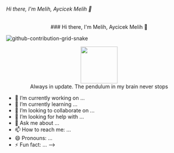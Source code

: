 
###### Hi there, I'm Melih, Aycicek Melih 👋
<div id="header" align="center" >
### Hi there, I'm Melih, Aycicek Melih 👋
</div>

![github-contribution-grid-snake](https://user-images.githubusercontent.com/61455803/183988963-6419249b-842a-4630-9de8-c71102a2ce67.svg)

<div id="header" align="center">
  <img src="https://media.giphy.com/media/M9gbBd9nbDrOTu1Mqx/giphy.gif" width="100"/>
</div>
<div id="header" align="center">
  Always in update. The pendulum in my brain never stops
</div>


- 🔭 I’m currently working on ...
- 🌱 I’m currently learning ...
- 👯 I’m looking to collaborate on ...
- 🤔 I’m looking for help with ...
- 💬 Ask me about ...
- 📫 How to reach me: ...
- 😄 Pronouns: ...
- ⚡ Fun fact: ...
-->
